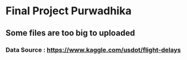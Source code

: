 # Final Project Purwadhika

## Some files are too big to uploaded

### Data Source : https://www.kaggle.com/usdot/flight-delays
